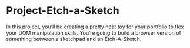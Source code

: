 # Project-Etch-a-Sketch
 In this project, you’ll be creating a pretty neat toy for your portfolio to flex your DOM manipulation skills. You’re going to build a browser version of something between a sketchpad and an Etch-A-Sketch.

